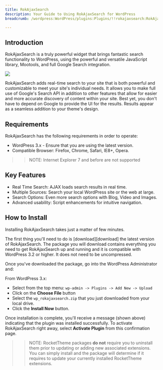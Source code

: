 ```yaml
---
title: RokAjaxSearch
description: Your Guide to Using RokAjaxSearch for WordPress
breadcrumb: /wordpress:WordPress/plugins:Plugins/!!rokajaxsearch:RokAjaxSearch

---
```


Introduction
-----

RokAjaxSearch is a truly powerful widget that brings fantastic search functionality to WordPress, using the powerful and versatile JavaScript library, Mootools, and full Google Search integration.

![][featured]

RokAjaxSearch adds real-time search to your site that is both powerful and customizable to meet your site's individual needs. It allows you to make full use of Google's Search API in addition to other features that allow for easier and more accurate discovery of content within your site. Best yet, you don't have to depend on Google to provide the UI for the results. Results appear as a seamless addition to your theme's design.

Requirements
-----

RokAjaxSearch has the following requirements in order to operate:

* WordPress 3.x - Ensure that you are using the latest version.
* Compatible Browser: Firefox, Chrome, Safari, IE8+, Opera.

>> NOTE: Internet Explorer 7 and before are not supported

Key Features
-----

* Real Time Search: AJAX loads search results in real time.
* Multiple Sources: Search your local WordPress site or the web at large.
* Search Options: Even more search options with Blog, Video and Images.
* Advanced usability: Script enhancements for intuitive navigation.

How to Install
--------------

Installing RokAjaxSearch takes just a matter of few minutes.

The first thing you'll need to do is [download][download] the latest version of RokAjaxSearch. The package you will download contains everything you need to get RokAjaxSearch up and running and it is compatible with WordPress 3.2 or higher. It does not need to be uncompressed. 

Once you've downloaded the package, go into the WordPress Administrator and:

From WordPress 3.x:

* Select from the top menu: `wp-admin -> Plugins -> Add New -> Upload`
* Click on the **Choose File** button
* Select the `wp_rokajaxsearch.zip` that you just downloaded from your local drive.
* Click the **Install Now** button.

Once installation is complete, you'll receive a message (shown above) indicating that the plugin was installed successfully. To activate RokAjaxSearch right away, select **Activate Plugin** from this confirmation page.

>> NOTE: RocketTheme packages **do not** require you to uninstall them prior to updating or adding new associated extensions. You can simply install and the package will determine if it requires to update your currently installed RocketTheme extensions.

[featured]: assets/rokajaxsearch.jpeg
[rokajaxsearch-download]: http://www.rockettheme.com/wordpress-downloads/plugins/free/rokajaxsearch/2629-rokajaxsearch-plugin/download
[plugin1]: assets/wp_rokajaxsearch_plugin_1.jpeg
[plugin2]: assets/wp_rokajaxsearch_plugin_2.jpeg
[gantrywidget]: assets/wp_rokajaxsearch_gantrywidget.jpeg